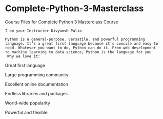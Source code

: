 # Complete-Python-3-Masterclass
Course Files for Complete Python 3 Masterclass Course
    
    I am your Instructor Divyansh Palia 

    Python is a general-purpose, versatile, and powerful programming language. It’s a great first language because it’s concise and easy to read. Whatever you want to do, Python can do it. From web development to machine learning to data science, Python is the language for you
     Why we love it:

Great first language

Large programming community

Excellent online documentation

Endless libraries and packages

World-wide popularity

Powerful and flexible
